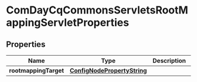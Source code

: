 
# ComDayCqCommonsServletsRootMappingServletProperties

## Properties
Name | Type | Description | Notes
------------ | ------------- | ------------- | -------------
**rootmappingTarget** | [**ConfigNodePropertyString**](ConfigNodePropertyString.md) |  |  [optional]




